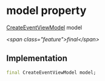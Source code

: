 


# model property







[CreateEventViewModel](../../view_model_after_auth_view_models_event_view_models_create_event_view_model/CreateEventViewModel-class.md) model
  
_\<span class="feature"\>final\</span\>_






## Implementation

```dart
final CreateEventViewModel model;
```








